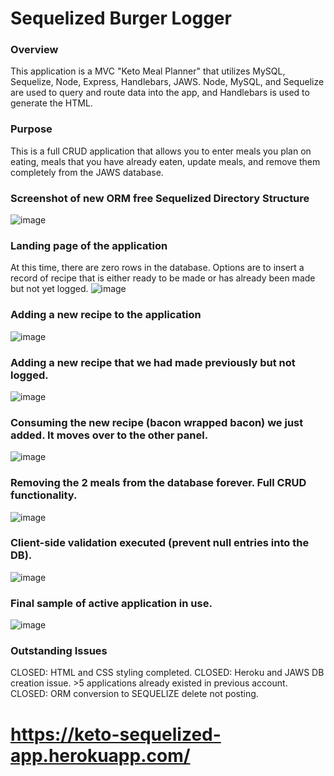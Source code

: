 # Sequelized Burger Logger

### Overview
This application is a MVC "Keto Meal Planner" that utilizes MySQL, Sequelize, Node, Express, Handlebars, JAWS.  Node, MySQL, and Sequelize are used to query and route data into the app, and Handlebars is used to generate the HTML.

### Purpose
This is a full CRUD application that allows you to enter meals you plan on eating, meals that you have already eaten, update meals, and remove them completely from the JAWS database. 

### Screenshot of new ORM free Sequelized Directory Structure
![image](https://user-images.githubusercontent.com/35242379/42232458-14018476-7eb4-11e8-85e1-390df41bde8f.png)

### Landing page of the application
At this time, there are zero rows in the database. Options are to insert a record of recipe that is either ready to be made or has already been made but not yet logged.
![image](https://user-images.githubusercontent.com/35242379/42391884-6e19a24a-8116-11e8-8ee2-658bc22ebf26.png)

### Adding a new recipe to the application
![image](https://user-images.githubusercontent.com/35242379/42391957-b8c96c26-8116-11e8-843d-45b389f89f27.png)

### Adding a new recipe that we had made previously but not logged.
![image](https://user-images.githubusercontent.com/35242379/42392041-02e77dd4-8117-11e8-89a1-07d472a4f675.png)

### Consuming the new recipe (bacon wrapped bacon) we just added. It moves over to the other panel.
![image](https://user-images.githubusercontent.com/35242379/42392127-5df3937a-8117-11e8-8cf4-bf748c6e88c7.png)

### Removing the 2 meals from the database forever. Full CRUD functionality.
![image](https://user-images.githubusercontent.com/35242379/42392164-85d6aa80-8117-11e8-896f-0ec4fd7f1e59.png)

### Client-side validation executed (prevent null entries into the DB).
![image](https://user-images.githubusercontent.com/35242379/42392281-ea2a3cc2-8117-11e8-831d-62ea4b860304.png)

### Final sample of active application in use.
![image](https://user-images.githubusercontent.com/35242379/42392446-7b6b5982-8118-11e8-9a9e-df64d1225010.png)

### Outstanding Issues
CLOSED: HTML and CSS styling completed.
CLOSED: Heroku and JAWS DB creation issue. >5 applications already existed in previous account.
CLOSED: ORM conversion to SEQUELIZE delete not posting.

# https://keto-sequelized-app.herokuapp.com/



